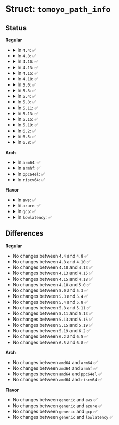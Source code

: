# Struct: <code>tomoyo_path_info</code>

## Status
<b>Regular</b>
<ul>
<li>
<details>
<summary>In <code>4.4</code>: ✅</summary>

```c
struct tomoyo_path_info {
    const char *name;
    u32 hash;
    u16 const_len;
    bool is_dir;
    bool is_patterned;
};
```
</details>
</li>
<li>
<details>
<summary>In <code>4.8</code>: ✅</summary>

```c
struct tomoyo_path_info {
    const char *name;
    u32 hash;
    u16 const_len;
    bool is_dir;
    bool is_patterned;
};
```
</details>
</li>
<li>
<details>
<summary>In <code>4.10</code>: ✅</summary>

```c
struct tomoyo_path_info {
    const char *name;
    u32 hash;
    u16 const_len;
    bool is_dir;
    bool is_patterned;
};
```
</details>
</li>
<li>
<details>
<summary>In <code>4.13</code>: ✅</summary>

```c
struct tomoyo_path_info {
    const char *name;
    u32 hash;
    u16 const_len;
    bool is_dir;
    bool is_patterned;
};
```
</details>
</li>
<li>
<details>
<summary>In <code>4.15</code>: ✅</summary>

```c
struct tomoyo_path_info {
    const char *name;
    u32 hash;
    u16 const_len;
    bool is_dir;
    bool is_patterned;
};
```
</details>
</li>
<li>
<details>
<summary>In <code>4.18</code>: ✅</summary>

```c
struct tomoyo_path_info {
    const char *name;
    u32 hash;
    u16 const_len;
    bool is_dir;
    bool is_patterned;
};
```
</details>
</li>
<li>
<details>
<summary>In <code>5.0</code>: ✅</summary>

```c
struct tomoyo_path_info {
    const char *name;
    u32 hash;
    u16 const_len;
    bool is_dir;
    bool is_patterned;
};
```
</details>
</li>
<li>
<details>
<summary>In <code>5.3</code>: ✅</summary>

```c
struct tomoyo_path_info {
    const char *name;
    u32 hash;
    u16 const_len;
    bool is_dir;
    bool is_patterned;
};
```
</details>
</li>
<li>
<details>
<summary>In <code>5.4</code>: ✅</summary>

```c
struct tomoyo_path_info {
    const char *name;
    u32 hash;
    u16 const_len;
    bool is_dir;
    bool is_patterned;
};
```
</details>
</li>
<li>
<details>
<summary>In <code>5.8</code>: ✅</summary>

```c
struct tomoyo_path_info {
    const char *name;
    u32 hash;
    u16 const_len;
    bool is_dir;
    bool is_patterned;
};
```
</details>
</li>
<li>
<details>
<summary>In <code>5.11</code>: ✅</summary>

```c
struct tomoyo_path_info {
    const char *name;
    u32 hash;
    u16 const_len;
    bool is_dir;
    bool is_patterned;
};
```
</details>
</li>
<li>
<details>
<summary>In <code>5.13</code>: ✅</summary>

```c
struct tomoyo_path_info {
    const char *name;
    u32 hash;
    u16 const_len;
    bool is_dir;
    bool is_patterned;
};
```
</details>
</li>
<li>
<details>
<summary>In <code>5.15</code>: ✅</summary>

```c
struct tomoyo_path_info {
    const char *name;
    u32 hash;
    u16 const_len;
    bool is_dir;
    bool is_patterned;
};
```
</details>
</li>
<li>
<details>
<summary>In <code>5.19</code>: ✅</summary>

```c
struct tomoyo_path_info {
    const char *name;
    u32 hash;
    u16 const_len;
    bool is_dir;
    bool is_patterned;
};
```
</details>
</li>
<li>
<details>
<summary>In <code>6.2</code>: ✅</summary>

```c
struct tomoyo_path_info {
    const char *name;
    u32 hash;
    u16 const_len;
    bool is_dir;
    bool is_patterned;
};
```
</details>
</li>
<li>
<details>
<summary>In <code>6.5</code>: ✅</summary>

```c
struct tomoyo_path_info {
    const char *name;
    u32 hash;
    u16 const_len;
    bool is_dir;
    bool is_patterned;
};
```
</details>
</li>
<li>
<details>
<summary>In <code>6.8</code>: ✅</summary>

```c
struct tomoyo_path_info {
    const char *name;
    u32 hash;
    u16 const_len;
    bool is_dir;
    bool is_patterned;
};
```
</details>
</li>
</ul>
<b>Arch</b>
<ul>
<li>
<details>
<summary>In <code>arm64</code>: ✅</summary>

```c
struct tomoyo_path_info {
    const char *name;
    u32 hash;
    u16 const_len;
    bool is_dir;
    bool is_patterned;
};
```
</details>
</li>
<li>
<details>
<summary>In <code>armhf</code>: ✅</summary>

```c
struct tomoyo_path_info {
    const char *name;
    u32 hash;
    u16 const_len;
    bool is_dir;
    bool is_patterned;
};
```
</details>
</li>
<li>
<details>
<summary>In <code>ppc64el</code>: ✅</summary>

```c
struct tomoyo_path_info {
    const char *name;
    u32 hash;
    u16 const_len;
    bool is_dir;
    bool is_patterned;
};
```
</details>
</li>
<li>
<details>
<summary>In <code>riscv64</code>: ✅</summary>

```c
struct tomoyo_path_info {
    const char *name;
    u32 hash;
    u16 const_len;
    bool is_dir;
    bool is_patterned;
};
```
</details>
</li>
</ul>
<b>Flavor</b>
<ul>
<li>
<details>
<summary>In <code>aws</code>: ✅</summary>

```c
struct tomoyo_path_info {
    const char *name;
    u32 hash;
    u16 const_len;
    bool is_dir;
    bool is_patterned;
};
```
</details>
</li>
<li>
<details>
<summary>In <code>azure</code>: ✅</summary>

```c
struct tomoyo_path_info {
    const char *name;
    u32 hash;
    u16 const_len;
    bool is_dir;
    bool is_patterned;
};
```
</details>
</li>
<li>
<details>
<summary>In <code>gcp</code>: ✅</summary>

```c
struct tomoyo_path_info {
    const char *name;
    u32 hash;
    u16 const_len;
    bool is_dir;
    bool is_patterned;
};
```
</details>
</li>
<li>
<details>
<summary>In <code>lowlatency</code>: ✅</summary>

```c
struct tomoyo_path_info {
    const char *name;
    u32 hash;
    u16 const_len;
    bool is_dir;
    bool is_patterned;
};
```
</details>
</li>
</ul>

## Differences
<b>Regular</b>
<ul>
<li>
No changes between <code>4.4</code> and <code>4.8</code> ✅
</li>
<li>
No changes between <code>4.8</code> and <code>4.10</code> ✅
</li>
<li>
No changes between <code>4.10</code> and <code>4.13</code> ✅
</li>
<li>
No changes between <code>4.13</code> and <code>4.15</code> ✅
</li>
<li>
No changes between <code>4.15</code> and <code>4.18</code> ✅
</li>
<li>
No changes between <code>4.18</code> and <code>5.0</code> ✅
</li>
<li>
No changes between <code>5.0</code> and <code>5.3</code> ✅
</li>
<li>
No changes between <code>5.3</code> and <code>5.4</code> ✅
</li>
<li>
No changes between <code>5.4</code> and <code>5.8</code> ✅
</li>
<li>
No changes between <code>5.8</code> and <code>5.11</code> ✅
</li>
<li>
No changes between <code>5.11</code> and <code>5.13</code> ✅
</li>
<li>
No changes between <code>5.13</code> and <code>5.15</code> ✅
</li>
<li>
No changes between <code>5.15</code> and <code>5.19</code> ✅
</li>
<li>
No changes between <code>5.19</code> and <code>6.2</code> ✅
</li>
<li>
No changes between <code>6.2</code> and <code>6.5</code> ✅
</li>
<li>
No changes between <code>6.5</code> and <code>6.8</code> ✅
</li>
</ul>
<b>Arch</b>
<ul>
<li>
No changes between <code>amd64</code> and <code>arm64</code> ✅
</li>
<li>
No changes between <code>amd64</code> and <code>armhf</code> ✅
</li>
<li>
No changes between <code>amd64</code> and <code>ppc64el</code> ✅
</li>
<li>
No changes between <code>amd64</code> and <code>riscv64</code> ✅
</li>
</ul>
<b>Flavor</b>
<ul>
<li>
No changes between <code>generic</code> and <code>aws</code> ✅
</li>
<li>
No changes between <code>generic</code> and <code>azure</code> ✅
</li>
<li>
No changes between <code>generic</code> and <code>gcp</code> ✅
</li>
<li>
No changes between <code>generic</code> and <code>lowlatency</code> ✅
</li>
</ul>

